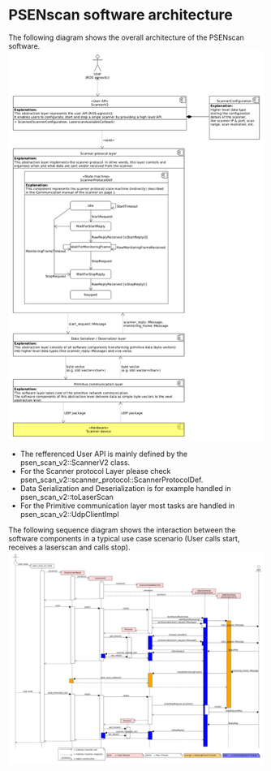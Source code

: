 # PSENscan software architecture
The following diagram shows the overall architecture of the PSENscan software.
![Diagram showing the high level overall architecture of the system](diag_comp_overall_architecture.png)

* The refferenced User API is mainly defined by the psen_scan_v2::ScannerV2 class.
* For the Scanner protocol Layer please check psen_scan_v2::scanner_protocol::ScannerProtocolDef.
* Data Serialization and Deserialization is for example handled in psen_scan_v2::toLaserScan
* For the  Primitive communication layer most tasks are handled in psen_scan_v2::UdpClientImpl

The following sequence diagram shows the interaction between the software components in a typical use case scenario (User calls start, receives a laserscan and calls stop).
![Sequence diagram showing the interaction between the software components](api_sequence_diag.png)
